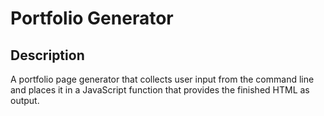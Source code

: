 # Portfolio Generator

## Description

A portfolio page generator that collects user input from the command line and places it in a JavaScript function that provides the finished HTML as output.
